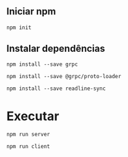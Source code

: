 # 
## Iniciar npm

```
npm init
```

## Instalar dependências

```
npm install --save grpc
```
```
npm install --save @grpc/proto-loader
```
```
npm install --save readline-sync
```

# Executar
```
npm run server
```
```
npm run client
```

